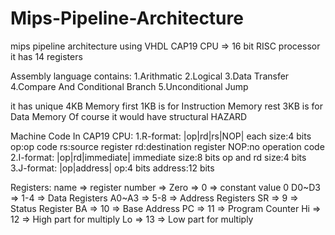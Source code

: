 # Mips-Pipeline-Architecture
mips pipeline architecture using VHDL
CAP19 CPU => 16 bit RISC processor
it has 14 registers

Assembly language contains:
  1.Arithmatic
  2.Logical
  3.Data Transfer
  4.Compare And Conditional Branch
  5.Unconditional Jump
  
it has unique 4KB Memory 
first 1KB is for Instruction Memory
rest 3KB is for Data Memory
Of course it would have structural HAZARD

Machine Code In CAP19 CPU:
  1.R-format:
    |op|rd|rs|NOP|
    each size:4 bits
    op:op code 
    rs:source register
    rd:destination register
    NOP:no operation code
  2.I-format:
    |op|rd|immediate|
    immediate size:8 bits
    op and rd size:4 bits
  3.J-format:
    |op|address|
    op:4 bits
    address:12 bits
    
Registers:
  name      =>      register number       =>
  Zero      =>             0              =>      constant value 0
  D0~D3     =>            1-4             =>      Data Registers
  A0~A3     =>            5-8             =>      Address Registers
  SR        =>             9              =>      Status Register
  BA        =>             10             =>      Base Address
  PC        =>             11             =>      Program Counter
  Hi        =>             12             =>      High part for multiply
  Lo        =>             13             =>      Low part for multiply
